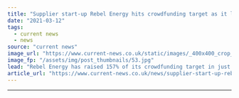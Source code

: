 ```yaml
---
title: "Supplier start-up Rebel Energy hits crowdfunding target as it looks to summer launch"
date: "2021-03-12"
tags: 
  - current news
  - news
source: "current news"
image_url: "https://www.current-news.co.uk/static/images/_400x400_crop_center-center/Rebel-Energy-crowdcube-credit-Rebel-Energy.jpg"
image_fp: "/assets/img/post_thumbnails/53.jpg"
lead: "​Rebel Energy has raised 157% of its crowdfunding target in just seven days, with more than £220,000 raised."
article_url: "https://www.current-news.co.uk/news/supplier-start-up-rebel-energy-hits-crowdfunding-target-as-it-looks-to-summer-launch?utm_source=rss-feeds&utm_medium=rss&utm_campaign=rss"
---
```


---
